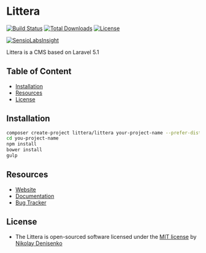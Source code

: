 # Littera

[![Build Status](https://travis-ci.org/littera/littera.svg)](https://travis-ci.org/littera/littera)
[![Total Downloads](https://poser.pugx.org/littera/littera/d/total.svg)](https://packagist.org/packages/littera/littera)
[![License](https://poser.pugx.org/littera/littera/license.svg)](https://packagist.org/packages/littera/littera)

[![SensioLabsInsight](https://insight.sensiolabs.com/projects/0ff7519a-0c12-432b-b79b-8b91355d8a80/big.png)](https://insight.sensiolabs.com/projects/0ff7519a-0c12-432b-b79b-8b91355d8a80)

Littera is a CMS based on Laravel 5.1

## Table of Content

* [Installation](#quick-installation)
* [Resources](#resources)
* [License](#license)

## Installation

```bash
composer create-project littera/littera your-project-name --prefer-dist
cd you-project-name
npm install
bower install
gulp
```

## Resources

* [Website](http://getlittera.com)
* [Documentation](https://github.com/littera/docs)
* [Bug Tracker](https://github.com/littera/littera/issues)

## License

* The Littera is open-sourced software licensed under the [MIT license](http://opensource.org/licenses/MIT) by [Nikolay Denisenko](https://github.com/pektop)

